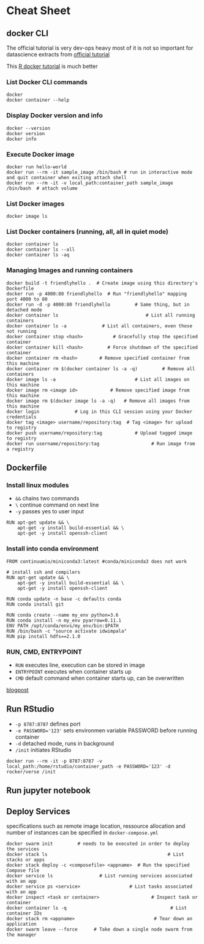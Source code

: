 # Cheat Sheet

## docker CLI

The official tutorial is very dev-ops heavy most of it is not so important for datascience
extracts from [official tutorial](https://docs.docker.com/get-started/)

This [R docker tutorial](https://ropenscilabs.github.io/r-docker-tutorial/) is much better

### List Docker CLI commands
```
docker
docker container --help
```

### Display Docker version and info
```
docker --version
docker version
docker info
```

### Execute Docker image
```
docker run hello-world
docker run --rm -it sample_image /bin/bash # run in interactive mode and quit container when exiting attach shell
docker run --rm -it -v local_path:container_path sample_image /bin/bash  # attach volume
```

### List Docker images
```
docker image ls
```

### List Docker containers (running, all, all in quiet mode)
```
docker container ls
docker container ls --all
docker container ls -aq
```

### Managing Images and running containers
```
docker build -t friendlyhello .  # Create image using this directory's Dockerfile
docker run -p 4000:80 friendlyhello  # Run "friendlyhello" mapping port 4000 to 80
docker run -d -p 4000:80 friendlyhello         # Same thing, but in detached mode
docker container ls                                # List all running containers
docker container ls -a             # List all containers, even those not running
docker container stop <hash>           # Gracefully stop the specified container
docker container kill <hash>         # Force shutdown of the specified container
docker container rm <hash>        # Remove specified container from this machine
docker container rm $(docker container ls -a -q)         # Remove all containers
docker image ls -a                             # List all images on this machine
docker image rm <image id>            # Remove specified image from this machine
docker image rm $(docker image ls -a -q)   # Remove all images from this machine
docker login             # Log in this CLI session using your Docker credentials
docker tag <image> username/repository:tag  # Tag <image> for upload to registry
docker push username/repository:tag            # Upload tagged image to registry
docker run username/repository:tag                   # Run image from a registry
```

## Dockerfile

### Install linux modules
- `&&` chains two commands
- `\` continue command on next line
- `-y` passes yes to user input
```
RUN apt-get update && \
    apt-get -y install build-essential && \
    apt-get -y install openssh-client
```

### Install into conda environment
```
FROM continuumio/miniconda3:latest #conda/miniconda3 does not work

# install ssh and compilers
RUN apt-get update && \
    apt-get -y install build-essential && \
    apt-get -y install openssh-client

RUN conda update -n base -c defaults conda
RUN conda install git

RUN conda create --name my_env python=3.6
RUN conda install -n my_env pyarrow=0.11.1
ENV PATH /opt/conda/envs/my_env/bin:$PATH
RUN /bin/bash -c "source activate idwimpala"
RUN pip install hdfs==2.1.0
```
### RUN, CMD, ENTRYPOINT

- `RUN` executes line, execution can be stored in image
- `ENTRYPOINT` executes when container starts up
- `CMD` default command when container starts up, can be overwritten

[blogpost](https://goinbigdata.com/docker-run-vs-cmd-vs-entrypoint/)

## Run RStudio

- `-p 8787:8787` defines port
- `-e PASSWORD='123'` sets environmen variable PASSWORD before running container
- `-d` detached mode, runs in background
- `/init` initiates RStudio
```
docker run --rm -it -p 8787:8787 -v local_path:/home/rstudio/container_path -e PASSWORD='123' -d rocker/verse /init
```

## Run jupyter notebook


## Deploy Services

specifications such as remote image location, ressource allocation and number of instances
can be specified in `docker-compose.yml`

```
docker swarm init         # needs to be executed in order to deploy the services
docker stack ls                                            # List stacks or apps
docker stack deploy -c <composefile> <appname>  # Run the specified Compose file
docker service ls                 # List running services associated with an app
docker service ps <service>                  # List tasks associated with an app
docker inspect <task or container>                   # Inspect task or container
docker container ls -q                                      # List container IDs
docker stack rm <appname>                             # Tear down an application
docker swarm leave --force      # Take down a single node swarm from the manager
```
